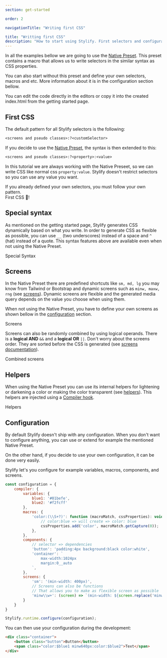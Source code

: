 ```yaml
---
section: get-started

order: 2

navigationTitle: "Writing first CSS"

title: "Writting first CSS"
description: "How to start using Stylify. First selectors and configuration."
---
```


In all the examples bellow we are going to use the [Native Preset](/docs/stylify/native-preset). This preset contains a macro that allows us to write selectors in the similar syntax as CSS properties.

You can also start without this preset and define your own selectors, macros and etc. More information about it is in the configuration section bellow.

<note>
You can edit the code directly in the editors or copy it into the created index.html from the getting started page.
</note>

## First CSS
The default pattern for all Stylify selectors is the following:

```txt
<screens and pseudo classes>:?<customSelector>
```

If you decide to use the [Native Preset](/docs/stylify/native-preset), the syntax is then extended to this:

```txt
<screens and pseudo classes>:?<property>:<value>
```

In this tutorial we are always working with the Native Preseet, so we can write CSS like normal css `property:value`.  Stylify doesn't restrict selectors so you can use any value you want.

<note>
If you already defined your own selectors, you must follow your own pattern.
</note>

<!-- <stylify-ignore> -->
<example-editor layout="column">
<div class="color:steelblue text-align:center font-weight:bold font-size:24px">
	First CSS 🥳!
</div>
</example-editor>
<!-- </stylify-ignore> -->

## Special syntax
As mentioned on the getting started page, Stylify generates CSS dynamically based on what you write. In order to generate CSS as flexible as possible, you can use `__` (two underscores) instead of a space and `^` (hat) instead of a quote.
This syntax features above are available even when not using the Native Preset.

<!-- <stylify-ignore> -->
<example-editor layout="column">
<div class="padding:8px__12px border:12px__solid__steelblue font-family:^Arial^,__sans-serif">
	Special Syntax
</div>
</example-editor>
<!-- </stylify-ignore> -->

## Screens
In the Native Preset there are predefined shortcuts like `sm, md, lg` you may know from Tailwind or Bootstrap and dynamic screens such as `minw, maxw, rng` (see [screens](/docs/stylify/compiler#screens)). Dynamic screens are flexible and the generated media query depends on the value you choose when using them.

When not using the Native Preset, you have to define your own screens as shown bellow in the [configuration](#configuration) section.

<!-- <stylify-ignore> -->
<example-editor layout="column">
<div class="font-size:12px minw768px:font-size:32px lg:font-size:24px">
	Screens
</div>
</example-editor>
<!-- </stylify-ignore> -->

Screens can also be randomly combined by using logical operands. There is a **logical AND** `&&` and a **logical OR** `||`.
Don't worry about the screens order. They are sorted before the CSS is generated (see [screens documentation](/docs/stylify/compiler#logical-operands-in-screens)).

<!-- <stylify-ignore> -->
<example-editor layout="column">
<div class="lg||landscape:color:darkred sm&&dark:color:grey lg&&dark:color:white">
	Combined screens
</div>
</example-editor>
<!-- </stylify-ignore> -->

## Helpers
When using the Native Preset you can use its internal helpers for lightening or darkening a color or making the color transparent (see [helpers](/docs/stylify/compiler#helpers)). This helpers are injected using a [Compiler hook](/docs/stylify/compiler#hooks).

<!-- <stylify-ignore> -->
<example-editor layout="column">
<div class="color:lighten(#222,10) ddd color:darken(#eee,10) background:colorToRgb(#aaa,__0.5)">
	Helpers
</div>
</example-editor>
<!-- </stylify-ignore> -->

## Configuration
By default Stylify doesn't ship with any configuration. When you don't want to configure anything, you can use or extend for example the mentioned Native Preset.

On the other hand, if you decide to use your own configuration, it can be done very easily.

<note><template>
There are many options to configure in the Stylify. The example bellow covers only a few of them for easier start. For more information see [how to configure Stylify](/docs/stylify/compiler#configuration).
</template></note>

Stylify let's you configure for example variables, macros, components, and screens.

<!-- <stylify-ignore> -->
```js
const configuration = {
	compiler: {
		variables: {
			blue1: '#01befe',
			blue2: '#f2fcff'
		},
		macros: {
			'color:(\\S+?)': function (macroMatch, cssProperties): void {
				// color:blue => will create => color: blue
				cssProperties.add('color', macroMatch.getCapture(0));
			},
		},
		components: {
			// selector => dependencies
			'button': 'padding:4px background:black color:white',
			'container': `
				max-width:1024px
				margin:0__auto
			`,
		},
		screens: {
			'sm': '(min-width: 400px)',
			// Screens can also be functions
			// That allows you to make as flexible screen as possible
			'minw\\w+': (screen) => `(min-width: ${screen.replace('minw', '')})`
		}
	}
}

Stylify.runtime.configure(configuration);
```
<!-- </stylify-ignore> -->

You can then use your configuration during the development:

<!-- <stylify-ignore> -->
```html
<div class="container">
	<button class="button">Button</button>
	<span class="color:$blue1 minw640px:color:$blue2">Text</span>
</div>
```
<!-- </stylify-ignore> -->
